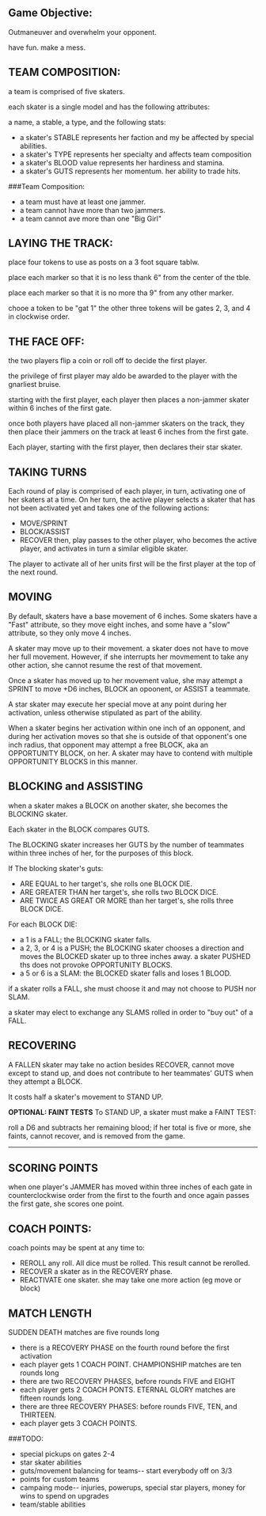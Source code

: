 ## Game Objective:
Outmaneuver and overwhelm your opponent.

have fun. make a mess.

## TEAM COMPOSITION:
a team is comprised of five skaters.

each skater is a single model and has the following attributes:

a name, a stable, a type, and the following stats:
  * a skater's STABLE represents her faction and my be affected by special abilities.
  * a skater's TYPE represents her specialty and affects team composition
  * a skater's BLOOD value represents her hardiness and stamina.
  * a skater's GUTS represents her momentum. her ability to trade hits.
  

###Team Composition:
  * a team must have at least one jammer.
  * a team cannot have more than two jammers.
  * a team cannot ave more than one "Big Girl"


## LAYING THE TRACK:
place four tokens to use as posts on a 3 foot square tablw.

place each marker so that it is no less thank 6" from the center of the tble.

place each marker so that it is no more tha 9" from any other marker.

chooe a token to be "gat 1" the other three tokens will be gates 2, 3, and 4
in clockwise order.


## THE FACE OFF:
the two players flip a coin or roll off to decide the first player.

the privilege of first player may aldo be awarded to the player with 
    the gnarliest bruise.

starting with the first player, each player then places a non-jammer 
    skater within 6 inches of the first gate. 

once both players have placed all non-jammer skaters on the track, 
    they then place their jammers on the track at least 6 inches from 
    the first gate.

Each player, starting with the first player, then declares their star 
    skater.

## TAKING TURNS
Each round of play is comprised of each player, in turn, activating 
    one of her skaters at a time. On her turn, the active player 
    selects a skater that has not been activated yet and takes one of 
    the following actions:
  * MOVE/SPRINT
  * BLOCK/ASSIST
  * RECOVER
then, play passes to the other player, who becomes the active player, 
    and activates in turn a similar eligible skater.

The player to activate all of her units first will be the first player at the 
    top of the next round.

## MOVING

By default, skaters have a base movement of 6 inches. Some skaters have 
    a "Fast" attribute, so they move eight inches, and some have a 
    "slow" attribute, so they only move 4 inches.

A skater may move up to their movement. a skater does not have to move 
    her full movement. However, if she interrupts her movmement to take
    any other action, she cannot resume the rest of that movement.

Once a skater has moved up to her movement value, she may attempt a 
    SPRINT to move +D6 inches, BLOCK an opoonent, or 
    ASSIST a teammate.

A star skater may execute her special move at any point during her
    activation, unless otherwise stipulated as part of the ability.

When a skater begins her activation within one inch of an opponent,
    and during her activation moves so that she is outside of that
    opponent's one inch radius, that opponent may attempt a free 
    BLOCK, aka an OPPORTUNITY BLOCK, on her. A skater may have to 
    contend with multiple OPPORTUNITY BLOCKS in this manner. 

## BLOCKING and ASSISTING
when a skater makes a BLOCK on another skater, she becomes the BLOCKING
    skater.

Each skater in the BLOCK compares GUTS.

The BLOCKING skater increases her GUTS by the number of teammates 
    within three inches of her, for the purposes of this block.

If The blocking skater's guts:
  * ARE EQUAL to her target's, she rolls one BLOCK DIE.
  * ARE GREATER THAN her target's, she rolls two BLOCK DICE.
  * ARE TWICE AS GREAT OR MORE than her target's, 
        she rolls three BLOCK DICE.

For each BLOCK DIE:
  * a 1 is a FALL; the BLOCKING skater falls.
  * a 2, 3, or 4 is a PUSH; the BLOCKING skater chooses a direction and moves
    the BLOCKED skater up to three inches away. a skater PUSHED ths 
    does not provoke OPPORTUNITY BLOCKS.
  * a 5 or 6 is a SLAM: the BLOCKED skater falls and loses 1 BLOOD.

if a skater rolls a FALL, she must choose it and may not choose to
    PUSH nor SLAM.

a skater may elect to exchange any SLAMS rolled in order to "buy out"
    of a FALL. 

## RECOVERING
A FALLEN skater may take no action besides RECOVER, cannot move except
    to stand up, and does not contribute to her teammates' GUTS when 
    they attempt a BLOCK.

It costs half a skater's movement to STAND UP.

**OPTIONAL: FAINT TESTS**
To STAND UP, a skater must make a FAINT TEST: 

roll a D6 and subtracts her remaining blood; if her total is five or more, 
    she faints, cannot recover, and is removed from the game.
****
## SCORING POINTS
when one player's JAMMER has moved within three inches of each gate 
    in counterclockwise  order from the first to the fourth and
    once again passes the first gate, she scores one point.
    
## COACH POINTS:
coach points may be spent at any time to:
  * REROLL any roll. All dice must be rolled. This result cannot be rerolled.
  * RECOVER a skater as in the RECOVERY phase.
  * REACTIVATE one skater. she may take one more action (eg move or block)

## MATCH LENGTH
SUDDEN DEATH matches are five rounds long
  * there is a RECOVERY PHASE on the fourth round before the first activation
  * each player gets 1 COACH POINT.
CHAMPIONSHIP matches are ten rounds long
  * there are two RECOVERY PHASES, before rounds FIVE and EIGHT
  * each player gets 2 COACH PONTS.
ETERNAL GLORY matches are fifteen rounds long.
  * there are three RECOVERY PHASES: before rounds FIVE, TEN, and THIRTEEN.
  * each player gets 3 COACH POINTS.


###TODO:
  * special pickups on gates 2-4
  * star skater abilities
  * guts/movement balancing for teams-- start everybody off on 3/3 
  * points for custom teams
  * campaing mode-- injuries, powerups, special star players, money for wins to spend on upgrades
  * team/stable abilities
